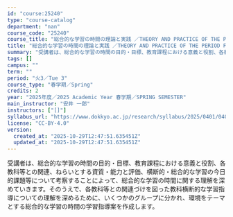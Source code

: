 ```yaml
---
id: "course:25240"
type: "course-catalog"
department: "nan"
course_code: "25240"
course_title: "総合的な学習の時間の理論と実践 ／THEORY AND PRACTICE OF THE PERIOD FOR INTEGRATED STUDIES"
title: "総合的な学習の時間の理論と実践 ／THEORY AND PRACTICE OF THE PERIOD FOR INTEGRATED STUDIES"
summary: "受講者は、総合的な学習の時間の目的・目標、教育課程における意義と役割、各教科等との関連、ねらいとする資質・能力と評価、横断的・総合的な学習の今日的課題等について考察することによって、総合的な学習の時間に関する理解を深めていきます。そのうえで…"
tags: []
campus: ""
term: ""
period: "火3／Tue 3"
course_type: "春学期／Spring"
credits: 2
year: "2025年度／2025 Academic Year 春学期／SPRING SEMESTER"
main_instructor: "安井 一郎"
instructors: ["[]"]
syllabus_url: "https://www.dokkyo.ac.jp/research/syllabus/2025/0401/0401_25240_ja_JP.html"
license: "CC-BY-4.0"
version:
  created_at: "2025-10-29T12:47:51.635451Z"
  updated_at: "2025-10-29T12:47:51.635451Z"
---
```

受講者は、総合的な学習の時間の目的・目標、教育課程における意義と役割、各教科等との関連、ねらいとする資質・能力と評価、横断的・総合的な学習の今日的課題等について考察することによって、総合的な学習の時間に関する理解を深めていきます。そのうえで、各教科等との関連づけを図った教科横断的な学習指導についての理解を深めるために、いくつかのグループに分かれ、環境をテーマとする総合的な学習の時間の学習指導案を作成します。
